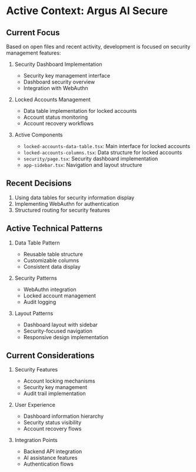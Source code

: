 # Active Context: Argus AI Secure

## Current Focus
Based on open files and recent activity, development is focused on security management features:

1. Security Dashboard Implementation
   - Security key management interface
   - Dashboard security overview
   - Integration with WebAuthn

2. Locked Accounts Management
   - Data table implementation for locked accounts
   - Account status monitoring
   - Account recovery workflows

3. Active Components
   - `locked-accounts-data-table.tsx`: Main interface for locked accounts
   - `locked-accounts-columns.tsx`: Data structure for locked accounts
   - `security/page.tsx`: Security dashboard implementation
   - `app-sidebar.tsx`: Navigation and layout structure

## Recent Decisions
1. Using data tables for security information display
2. Implementing WebAuthn for authentication
3. Structured routing for security features

## Active Technical Patterns
1. Data Table Pattern
   - Reusable table structure
   - Customizable columns
   - Consistent data display

2. Security Patterns
   - WebAuthn integration
   - Locked account management
   - Audit logging

3. Layout Patterns
   - Dashboard layout with sidebar
   - Security-focused navigation
   - Responsive design implementation

## Current Considerations
1. Security Features
   - Account locking mechanisms
   - Security key management
   - Audit trail implementation

2. User Experience
   - Dashboard information hierarchy
   - Security status visibility
   - Account recovery flows

3. Integration Points
   - Backend API integration
   - AI assistance features
   - Authentication flows